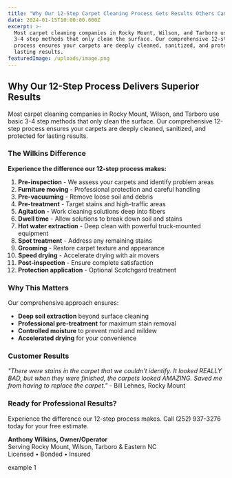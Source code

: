 ```yaml
---
title: "Why Our 12-Step Carpet Cleaning Process Gets Results Others Can't \U0001F64C\U0001F3FC"
date: 2024-01-15T10:00:00.000Z
excerpt: >-
  Most carpet cleaning companies in Rocky Mount, Wilson, and Tarboro use basic
  3-4 step methods that only clean the surface. Our comprehensive 12-step
  process ensures your carpets are deeply cleaned, sanitized, and protected for
  lasting results.
featuredImage: /uploads/image.png
---
```


## Why Our 12-Step Process Delivers Superior Results

Most carpet cleaning companies in Rocky Mount, Wilson, and Tarboro use basic 3-4 step methods that only clean the surface. Our comprehensive 12-step process ensures your carpets are deeply cleaned, sanitized, and protected for lasting results.

### The Wilkins Difference

**Experience the difference our 12-step process makes:**

1. **Pre-inspection** - We assess your carpets and identify problem areas
2. **Furniture moving** - Professional protection and careful handling
3. **Pre-vacuuming** - Remove loose soil and debris
4. **Pre-treatment** - Target stains and high-traffic areas
5. **Agitation** - Work cleaning solutions deep into fibers
6. **Dwell time** - Allow solutions to break down soil and stains
7. **Hot water extraction** - Deep clean with powerful truck-mounted equipment
8. **Spot treatment** - Address any remaining stains
9. **Grooming** - Restore carpet texture and appearance
10. **Speed drying** - Accelerate drying with air movers
11. **Post-inspection** - Ensure complete satisfaction
12. **Protection application** - Optional Scotchgard treatment

### Why This Matters

Our comprehensive approach ensures:

* **Deep soil extraction** beyond surface cleaning
* **Professional pre-treatment** for maximum stain removal
* **Controlled moisture** to prevent mold and mildew
* **Accelerated drying** for your convenience

### Customer Results

*"There were stains in the carpet that we couldn't identify. It looked REALLY BAD, but when they were finished, the carpets looked AMAZING. Saved me from having to replace the carpet."* - Bill Lehnes, Rocky Mount

### Ready for Professional Results?

Experience the difference our 12-step process makes. Call (252) 937-3276 today for your free estimate.

**Anthony Wilkins, Owner/Operator**\
Serving Rocky Mount, Wilson, Tarboro & Eastern NC\
Licensed • Bonded • Insured

example 1

